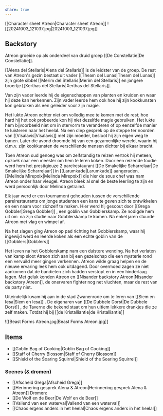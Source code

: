 ```yaml
---
share: true
---
```

[[Character sheet Atreon|Character sheet Atreon]]
![[20241003_121037.jpg|20241003_121037.jpg]]
## Backstory
Atreon groeide op als onderdeel van druid groep
[[De Constellatie|De Constellatie]]. 

[[Alena del Stellaris|Alena del Stellaris]] is de leidster van de groep. De rest van Atreon's gezin bestaat uit vader [[Theam del Lunas|Theam del Lunas]] zijn grote sibbel [[Merim del Stellaris|Merim del Stellaris]] en jongere broertje [[Xerthas del Stellaris|Xerthas del Stellaris]].

Van zijn vader leerde hij de eigenschappen van planten en kruiden en waar hij deze kan herkennen. Zijn vader leerde hem ook hoe hij zijn kookkunsten kon gebruiken als een geleider voor zijn magie. 

Het lukte Atreon echter niet om volledig mee te komen met de rest; hoe hard hij het ook probeerde kon hij niet dezelfde magie gebruiken. Het lukte hem bijvoorbeeld niet om in stervorm te veranderen of op eenzelfde manier te luisteren naar het heelal. Na een diep gesprek op de steppe ter noorden van [[Visalavis|Visalavis]] met zijn moeder, besloot hij zijn eigen weg te banen. Later die avond droomde hij van een gezamenlijke wereld, waarin hij d.m.v. zijn kookkunsten de verschillende mensen dichter bij elkaar bracht.

Toen Atreon oud genoeg was om zelfstandig te reizen vertrok hij meteen, opzoek naar een meester om hem te leren koken. Door een reizende foodie werd hem het prestigieuze 2 parelrestaurant [[De Smakelijke Scharrelaar|De Smakelijke Scharrelaar]] in [[Larumkade|Larumkade]] aangeraden. [[Melinda Mirepoix|Melinda Mirepoix]] die hier de sous chef was nam Atreon onder haar vleugel. Atreon bleek al snel de beste leerling te zijn en werd persoonlijk door Melinda getraind. 

Elk jaar werd er een tournament gehouden tussen de verschillende parelrestaurants om jonge studenten een kans te geven zich te ontwikkelen en een naam voor zichzelf te maken. Hier werd hij gescout door [[Grega Gobbler|Grega Gobbler]] , een goblin van Gobblerskamp. Ze nodigde hem uit om  na zijn studie naar Gobblerskamp te komen. Na enkel jaren stuurde Atreon met vlag en wimpel af.

Na het slagen ging Atreon op pad richting het Gobblerskamp, waar hij ingewijd werd en leerde koken als een echte goblin van de [[Gobblers|Gobblers]]

Het leven na het Gobblerskamp nam een duistere wending. Na het verlaten van kamp sloot Atreon zich aan bij een gezelschap die een mysterie rond een vervuild meer gingen verkennen. Atreon wilde graag helpen en de nieuwe ervaring leek hem ook uitdagend. Door overmoed zagen ze niet aankomen dat de bandieten zich hadden verstopt en in een hinderlaag lagen. Met geluk konden Atreon en [[Nisander backstory Atreon|Nisander backstory Atreon]], de onervaren fighter nog net vluchten, maar de rest van de party niet.

Uiteindelijk kwam hij aan in de stad Zwanenrode om te leren van [[Siem en Iesa|Siem en Iesa]] . De eigenaren van [[De Dubbele Dorst|De Dubbele Dorst]] , de Taverne die bekend staat om hun ultiem lekkere drankjes die ze zelf maken. Totdat hij bij [[de Kristalliantie|de Kristalliantie]]

![[Beast Forms Atreon.jpg|Beast Forms Atreon.jpg]]
## Items
* [[Goblin Bag of Cooking|Goblin Bag of Cooking]]
* [[Staff of Cherry Blossom|Staff of Cherry Blossom]]
* [[Shield of the Soaring Squirrel|Shield of the Soaring Squirrel]]

### Scenes (& dromen)
* [[Afscheid Grega|Afscheid Grega]]
* [[Herinnering gesprek Alena & Atreon|Herinnering gesprek Alena & Atreon]]
Dromen:
* [[De Wolf en de Beer|De Wolf en de Beer]]
* [[Vallend van een waterval|Vallend van een waterval]]
* [[Chaos ergens anders in het heelal|Chaos ergens anders in het heelal]]
